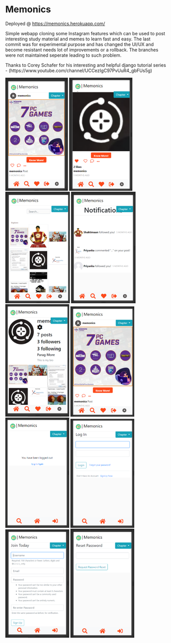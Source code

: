 # Memonics
Deployed @ https://memonics.herokuapp.com/

Simple webapp cloning some Instagram features which can be used to post interesting study material and memes to learn fast and easy. 
The last commit was for experimental purpose and has changed the UI/UX and become resistant needs lot of improvements or a rollback. The branches were not maintained seperate leading to such problem.


<p>Thanks to Corey Schafer for his interesting and helpful django tutorial series - (https://www.youtube.com/channel/UCCezIgC97PvUuR4_gbFUs5g) </p>                                 <p>                                                                                                                                                                                    <img src="/screenshots/1 (1).png" alt="drawing" width="196"/>
<img src="/screenshots/1 (2).png" alt="drawing" width="198"/>
<img src="/screenshots/1 (3).png" alt="drawing" width="202"/>
<img src="/screenshots/1 (4).png" alt="drawing" width="202"/>
<img src="/screenshots/1 (5).png" alt="drawing" width="200"/>
<img src="/screenshots/1 (6).png" alt="drawing" width="200"/>
<img src="/screenshots/1 (7).png" alt="drawing" width="200"/>
<img src="/screenshots/1 (8).png" alt="drawing" width="200"/>
<img src="/screenshots/1 (9).png" alt="drawing" width="200"/>
<img src="/screenshots/1 (10).png" alt="drawing" width="200"/>
</p> 
